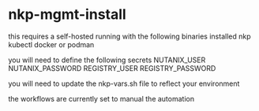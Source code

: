 # nkp-mgmt-install

this requires a self-hosted running with the following binaries installed
    nkp
    kubectl
    docker or podman

you will need to define the following secrets
    NUTANIX_USER
    NUTANIX_PASSWORD
    REGISTRY_USER
    REGISTRY_PASSWORD

you will need to update the nkp-vars.sh file to reflect your environment

the workflows are currently set to manual
the automation 
